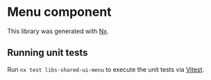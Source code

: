# Menu component

This library was generated with [Nx](https://nx.dev).

## Running unit tests

Run `nx test libs-shared-ui-menu` to execute the unit tests via [Vitest](https://vitest.dev/).
